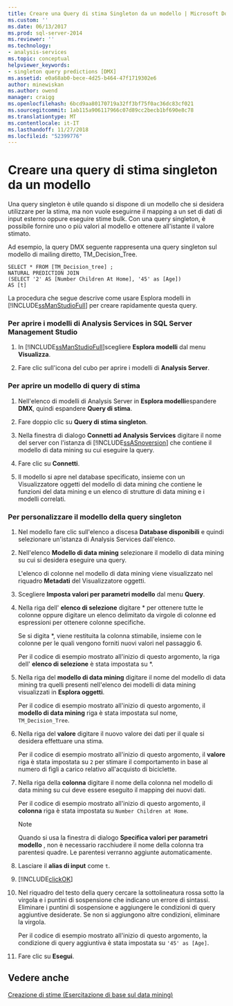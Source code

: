```yaml
---
title: Creare una Query di stima Singleton da un modello | Microsoft Docs
ms.custom: ''
ms.date: 06/13/2017
ms.prod: sql-server-2014
ms.reviewer: ''
ms.technology:
- analysis-services
ms.topic: conceptual
helpviewer_keywords:
- singleton query predictions [DMX]
ms.assetid: e0a68ab0-bece-4d25-b464-47f1719302e6
author: minewiskan
ms.author: owend
manager: craigg
ms.openlocfilehash: 6bcd9aa80170719a32ff3bf75f0ac36dc83cf021
ms.sourcegitcommit: 1ab115a906117966c07d89cc2becb1bf690e8c78
ms.translationtype: MT
ms.contentlocale: it-IT
ms.lasthandoff: 11/27/2018
ms.locfileid: "52399776"
---
```

# <a name="create-a-singleton-prediction-query-from-a-template"></a>Creare una query di stima singleton da un modello
  Una query singleton è utile quando si dispone di un modello che si desidera utilizzare per la stima, ma non vuole eseguirne il mapping a un set di dati di input esterno oppure eseguire stime bulk. Con una query singleton, è possibile fornire uno o più valori al modello e ottenere all'istante il valore stimato.  
  
 Ad esempio, la query DMX seguente rappresenta una query singleton sul modello di mailing diretto, TM_Decision_Tree.  
  
```  
SELECT * FROM [TM_Decision_tree] ;  
NATURAL PREDICTION JOIN  
(SELECT '2' AS [Number Children At Home], '45' as [Age])  
AS [t]  
```  
  
 La procedura che segue descrive come usare Esplora modelli in [!INCLUDE[ssManStudioFull](../../includes/ssmanstudiofull-md.md)] per creare rapidamente questa query.  
  
### <a name="to-open-the-analysis-services-templates-in-sql-server-management-studio"></a>Per aprire i modelli di Analysis Services in SQL Server Management Studio  
  
1.  In [!INCLUDE[ssManStudioFull](../../includes/ssmanstudiofull-md.md)]scegliere **Esplora modelli** dal menu **Visualizza**.  
  
2.  Fare clic sull'icona del cubo per aprire i modelli di **Analysis Server**.  
  
### <a name="to-open-a-prediction-query-template"></a>Per aprire un modello di query di stima  
  
1.  Nell'elenco di modelli di Analysis Server in **Esplora modelli**espandere **DMX**, quindi espandere **Query di stima**.  
  
2.  Fare doppio clic su **Query di stima singleton**.  
  
3.  Nella finestra di dialogo **Connetti ad Analysis Services** digitare il nome del server con l'istanza di [!INCLUDE[ssASnoversion](../../includes/ssasnoversion-md.md)] che contiene il modello di data mining su cui eseguire la query.  
  
4.  Fare clic su **Connetti**.  
  
5.  Il modello si apre nel database specificato, insieme con un Visualizzatore oggetti del modello di data mining che contiene le funzioni del data mining e un elenco di strutture di data mining e i modelli correlati.  
  
### <a name="to-customize-the-singleton-query-template"></a>Per personalizzare il modello della query singleton  
  
1.  Nel modello fare clic sull'elenco a discesa **Database disponibili** e quindi selezionare un'istanza di Analysis Services dall'elenco.  
  
2.  Nell'elenco **Modello di data mining** selezionare il modello di data mining su cui si desidera eseguire una query.  
  
     L'elenco di colonne nel modello di data mining viene visualizzato nel riquadro **Metadati** del Visualizzatore oggetti.  
  
3.  Scegliere **Imposta valori per parametri modello** dal menu **Query**.  
  
4.  Nella riga dell' **elenco di selezione** digitare * per ottenere tutte le colonne oppure digitare un elenco delimitato da virgole di colonne ed espressioni per ottenere colonne specifiche.  
  
     Se si digita *, viene restituita la colonna stimabile, insieme con le colonne per le quali vengono forniti nuovi valori nel passaggio 6.  
  
     Per il codice di esempio mostrato all'inizio di questo argomento, la riga dell' **elenco di selezione** è stata impostata su *.  
  
5.  Nella riga del **modello di data mining** digitare il nome del modello di data mining tra quelli presenti nell'elenco dei modelli di data mining visualizzati in **Esplora oggetti**.  
  
     Per il codice di esempio mostrato all'inizio di questo argomento, il **modello di data mining** riga è stata impostata sul nome, `TM_Decision_Tree`.  
  
6.  Nella riga del **valore** digitare il nuovo valore dei dati per il quale si desidera effettuare una stima.  
  
     Per il codice di esempio mostrato all'inizio di questo argomento, il **valore** riga è stata impostata su `2` per stimare il comportamento in base al numero di figli a carico relativo all'acquisto di biciclette.  
  
7.  Nella riga della **colonna** digitare il nome della colonna nel modello di data mining su cui deve essere eseguito il mapping dei nuovi dati.  
  
     Per il codice di esempio mostrato all'inizio di questo argomento, il **colonna** riga è stata impostata su `Number Children at Home`.  
  
    > [!NOTE]  
    >  Quando si usa la finestra di dialogo **Specifica valori per parametri modello** , non è necessario racchiudere il nome della colonna tra parentesi quadre. Le parentesi verranno aggiunte automaticamente.  
  
8.  Lasciare il **alias di input** come `t`.  
  
9. [!INCLUDE[clickOK](../../includes/clickok-md.md)]  
  
10. Nel riquadro del testo della query cercare la sottolineatura rossa sotto la virgola e i puntini di sospensione che indicano un errore di sintassi. Eliminare i puntini di sospensione e aggiungere le condizioni di query aggiuntive desiderate. Se non si aggiungono altre condizioni, eliminare la virgola.  
  
     Per il codice di esempio mostrato all'inizio di questo argomento, la condizione di query aggiuntiva è stata impostata su `'45' as [Age]`.  
  
11. Fare clic su **Esegui**.  
  
## <a name="see-also"></a>Vedere anche  
 [Creazione di stime &#40;Esercitazione di base sul data mining&#41;](../../tutorials/creating-predictions-basic-data-mining-tutorial.md)  
  
  
